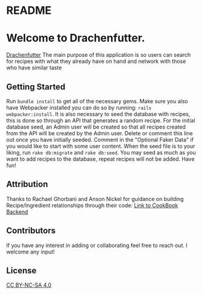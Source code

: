 # README


# Welcome to Drachenfutter.
[Drachenfutter](https://pacific-garden-61021.herokuapp.com/)
The main purpose of this application is so users can search for recipes with what they already have on hand and network with those who have similar taste

## Getting Started
Run `bundle install` to get all of the necessary gems. Make sure you also have Webpacker installed you can do so by running: `rails webpacker:install`. It is also necessary to seed the database with recipes, this is done so through an API that generates a random recipe. For the initial database seed, an Admin user will be created so that all recipes created from the API will be created by the Admin user. Delete or comment this line out once you have initially seeded. Comment in the "Optional Faker Data" if you would like to start with some user content. When the seed file is to your liking, run `rake db:migrate` and `rake db:seed`. You may seed as much as you want to add recipes to the database, repeat recipes will not be added. Have fun!

## Attribution

Thanks to Rachael Ghorbani and Anson Nickel for guidance on building Recipe/Ingredient relationships through their code: [Link to CookBook Backend]( https://github.com/rachaelghorbani/cookbook-backend)


## Contributors 
If you have any interest in adding or collaborating feel free to reach out. I welcome any input!


## License
[CC BY-NC-SA 4.0]( https://creativecommons.org/licenses/by-nc-sa/4.0/
)

